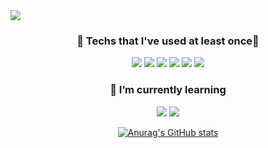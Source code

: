 <img src="https://capsule-render.vercel.app/api?type=waving&color=auto&height=300&section=header&text=high%20skyy&fontSize=90" />
<div align="center">


### 🔭 Techs that I've used at least once🔭


  
  
<img src="https://img.shields.io/badge/Python-3776AB?style=flat-square&logo=python&logoColor=white"/>   <img src="https://img.shields.io/badge/C-A8B9CC?style=flat-square&logo=C&logoColor=white"/>    <img src="https://img.shields.io/badge/C++-00599C?style=flat-square&logo=C++&logoColor=white"/>    <img src="https://img.shields.io/badge/MySQL-4479A1?style=flat-square&logo=MySQL&logoColor=white"/>   <img src="https://img.shields.io/badge/HTML5-E34F26?style=flat-square&logo=HTML5&logoColor=white"/>   <img src="https://img.shields.io/badge/php-777BB4?style=flat-square&logo=php&logoColor=white"/>

### 🌱 I’m currently learning
  
  
<img src="https://img.shields.io/badge/PostgreSQL-4169E1?style=flat-square&logo=PostgreSQL&logoColor=white"/>   <img src="https://img.shields.io/badge/ApacheHadoop-66CCFF?style=flat-square&logo=ApacheHadoop&logoColor=white"/>

[![Anurag's GitHub stats](https://github-readme-stats.vercel.app/api?username=high-skyy)](https://github.com/high-skyy/github-readme-stats)
</center>

<!--
**high-skyy/high-skyy** is a ✨ _special_ ✨ repository because its `README.md` (this file) appears on your GitHub profile.

- 🔭 I’m currently working on ...
- 🌱 I’m currently learning ...
- 👯 I’m looking to collaborate on ...
- 🤔 I’m looking for help with ...
- 💬 Ask me about ...
- 📫 How to reach me: ...
- 😄 Pronouns: ...
- ⚡ Fun fact: ...
-->
